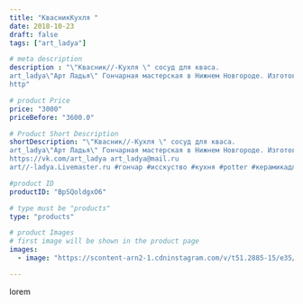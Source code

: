 ```yaml
---
title: "КвасникКухля "
date: 2018-10-23
draft: false
tags: ["art_ladya"]

# meta description
description : "\"Квасник//-Кухля \" сосуд для кваса.
art_ladya\"Арт Ладья\" Гончарная мастерская в Нижнем Новгороде. Изготовление керамики и мастер//-классы по обучению. 
http"

# product Price
price: "3000"
priceBefore: "3600.0"

# Product Short Description
shortDescription: "\"Квасник//-Кухля \" сосуд для кваса.
art_ladya\"Арт Ладья\" Гончарная мастерская в Нижнем Новгороде. Изготовление керамики и мастер//-классы по обучению. 
https://vk.com/art_ladya art_ladya@mail.ru 
art//-ladya.Livemaster.ru #гончар #исскуство #кухня #potter #керамикадляинтерьера #керамикаручнаяработа #гончарнаямастерская #керамиканазаказ #handmade #посудаизглины #керамика #русскаякерамика #эксклюзивнаякерамика #painter #dishes #decor #ceramicar #kvass #claygoods #barrel #бык #ceramic #design #кухля #barrel #dishesfordolls #ceramicart #квасник #clay #авторскаякерамика"

#product ID
productID: "BpSQoldgxO6"

# type must be "products"
type: "products"

# product Images
# first image will be shown in the product page
images:
  - image: "https://scontent-arn2-1.cdninstagram.com/v/t51.2885-15/e35/43292487_2038247406241951_6365218005942520382_n.jpg?se=8&tp=1&_nc_ht=scontent-arn2-1.cdninstagram.com&_nc_cat=107&_nc_ohc=UX2mS839IkkAX8hVIDD&ccb=7-4&oh=cbd9801977c75e48a6f8d6e80eb56db2&oe=6083BE9E&_nc_sid=86f79a&ig_cache_key=MTg5NjY1MTU1MDgyMzIyNDI1MA%3D%3D.2-ccb7-4"

---
```

lorem
